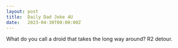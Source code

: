 ```yaml
---
layout: post
title:  Daily Dad Joke 4U
date:   2023-04-30T00:00:00Z
---
```

What do you call a droid that takes the long way around? R2 detour.
